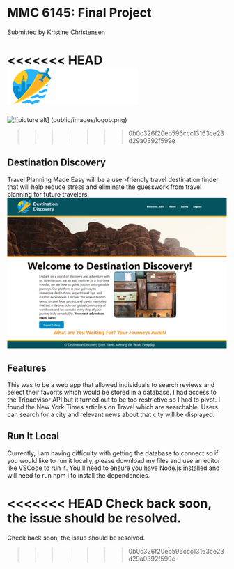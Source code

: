 # MMC 6145: Final Project
Submitted by Kristine Christensen

<<<<<<< HEAD
![!\[picture alt\] (public/images/logo.png)](public/images/logo.png)
=======
![!\[picture alt\] (public/images/logob.png)](public/images/logob.png)
>>>>>>> 0b0c326f20eb596ccc13163ce23d29a0392f599e

## Destination Discovery
Travel Planning Made Easy will be a user-friendly travel destination finder that will help reduce stress and eliminate the guesswork from travel planning for future travelers. 
![Alt text](public/images/website.PNG)

## Features
This was to be a web app that allowed individuals to search reviews and select their favorits which would be stored in a database. I had access to the Tripadvisor API but it turned out to be too restrictive so I had to pivot. I found the New York Times articles on Travel which are searchable. Users can search for a city and relevant news about that city will be displayed. 

## Run It Local
Currently, I am having difficulty with getting the database to connect so if you would like to run it locally, please download my files and use an editor like VSCode to run it. You'll need to ensure you have Node.js installed and will need to run npm i to install the dependencies. 

<<<<<<< HEAD
Check back soon, the issue should be resolved.
=======
Check back soon, the issue should be resolved.
>>>>>>> 0b0c326f20eb596ccc13163ce23d29a0392f599e
